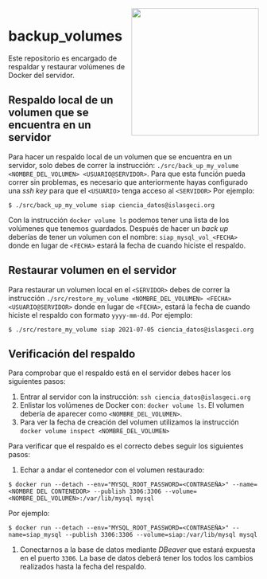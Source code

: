 <img src="https://www.islas.org.mx/img/logo.svg" align="right" width="256" />

# backup_volumes

Este repositorio es encargado de respaldar y restaurar volúmenes de Docker del servidor.

## Respaldo local de un volumen que se encuentra en un servidor
Para hacer un respaldo local de un volumen que se encuentra en un servidor, solo debes de correr la
instrucción: `./src/back_up_my_volume <NOMBRE_DEL_VOLUMEN> <USUARIO@SERVIDOR>`. Para que esta
función pueda correr sin problemas, es necesario que anteriormente hayas configurado una *ssh key*
para que el `<USUARIO>` tenga acceso al `<SERVIDOR>`
Por ejemplo:
```shell
$ ./src/back_up_my_volume siap ciencia_datos@islasgeci.org
```

Con la instrucción `docker volume ls` podemos tener una lista de los volúmenes que tenemos
guardados. Después de hacer un _back up_ deberías de tener un volumen con el nombre:
`siap_mysql_vol_<FECHA>` donde en lugar de `<FECHA>` estará la fecha de cuando hiciste el respaldo.

## Restaurar volumen en el servidor
Para restaurar un volumen local en el `<SERVIDOR>` debes de correr la instrucción
`./src/restore_my_volume <NOMBRE_DEL_VOLUMEN> <FECHA> <USUARIO@SERVIDOR>` donde en lugar de
`<FECHA>`, estará la fecha de cuando hiciste el respaldo con formato `yyyy-mm-dd`.
Por ejemplo:
```shell
$ ./src/restore_my_volume siap 2021-07-05 ciencia_datos@islasgeci.org
```

## Verificación del respaldo
Para comprobar que el respaldo está en el servidor debes hacer los siguientes pasos:
1. Entrar al servidor con la instrucción: `ssh ciencia_datos@islasgeci.org`
1. Enlistar los volúmenes de Docker con: `docker volume ls`. El volumen debería de aparecer como
   `<NOMBRE_DEL_VOLUMEN>`.
1. Para ver la fecha de creación del volumen utilizamos la instrucción `docker volume inspect <NOMBRE_DEL_VOLUMEN>`

Para verificar que el respaldo es el correcto debes seguir los siguientes pasos:
1. Echar a andar el contenedor con el volumen restaurado:
```shell
$ docker run --detach --env="MYSQL_ROOT_PASSWORD=<CONTRASEÑA>" --name=<NOMBRE DEL CONTENEDOR> --publish 3306:3306 --volume=<NOMBRE_DEL_VOLUMEN>:/var/lib/mysql mysql
```

Por ejemplo:

```shell
$ docker run --detach --env="MYSQL_ROOT_PASSWORD=<CONTRASEÑA>" --name=siap_mysql --publish 3306:3306 --volume=siap:/var/lib/mysql mysql
```

1. Conectarnos a la base de datos mediante _DBeaver_ que estará expuesta en el puerto `3306`. La
   base de datos deberá tener los todos los cambios realizados hasta la fecha del respaldo.
